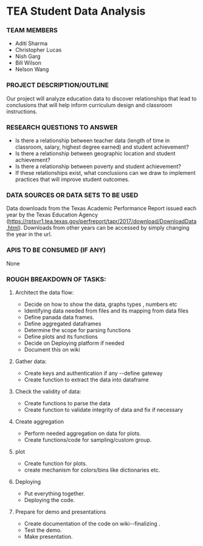 # TEA Student Data Analysis

### TEAM MEMBERS

* Aditi Sharma
* Christopher Lucas
* Nish Garg
* Bill Wilson
* Nelson Wang

### PROJECT DESCRIPTION/OUTLINE
Our project will analyze education data to discover relationships that lead to conclusions that will help inform curriculum design and classroom instructions.

### RESEARCH QUESTIONS TO ANSWER
* Is there a relationship between teacher data (length of time in classroom, salary, highest degree earned) and student achievement?
* Is there a relationship between geographic location and student achievement?
* Is there a relationship between poverty and student achievement?
* If these relationships exist, what conclusions can we draw to implement practices that will improve student outcomes.

### DATA SOURCES OR DATA SETS TO BE USED
Data downloads from the Texas Academic Performance Report issued each year by the Texas Education Agency (https://rptsvr1.tea.texas.gov/perfreport/tapr/2017/download/DownloadData.html). Downloads from other years can be accessed by simply changing the year in the url.

### APIS TO BE CONSUMED (IF ANY)
None

### ROUGH BREAKDOWN OF TASKS:
1. Architect the data flow:
	* Decide on how to show the data, graphs types , numbers etc
 	* Identifying data needed from files and its mapping from data files
  	* Define panada data frames.
	* Define aggregated dataframes
	* Determine the scope for parsing functions
	* Define plots and its functions
	* Decide on Deploying platform if needed
	* Document this on wiki

2. Gather data: 
	  * Create keys and authentication if any --define gateway
	  * Create function to extract the data into dataframe

3. Check the validity of data:
	  * Create functions to parse the data
	  * Create function to validate integrity of data and fix if necessary

4. Create aggregation
	  * Perform needed aggregation on data for plots.
	  * Create functions/code for sampling/custom group.
   
5. plot
	  * Create function for plots.
	  * create mechanism for colors/bins like dictionaries etc.
	
6. Deploying 
	  * Put everything together.
	  * Deploying the code.

7. Prepare for demo and presentations
	  * Create documentation of the code on wiki--finalizing .
	  * Test the demo.
	  * Make presentation. 
	
	
